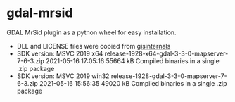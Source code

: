 # gdal-mrsid
GDAL MrSid plugin as a python wheel for easy installation.
* DLL and LICENSE files were copied from [gisinternals](https://www.gisinternals.com/release.php) 
* SDK version: MSVC 2019	x64	release-1928-x64-gdal-3-3-0-mapserver-7-6-3.zip	2021-05-16 17:05:16	55664 kB	Compiled binaries in a single .zip package
* SDK version: MSVC 2019	win32	release-1928-gdal-3-3-0-mapserver-7-6-3.zip	2021-05-16 15:56:35	49020 kB	Compiled binaries in a single .zip package